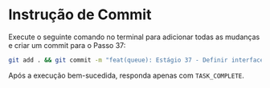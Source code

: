 # Instrução de Commit

Execute o seguinte comando no terminal para adicionar todas as mudanças e criar um commit para o Passo 37:

```bash
git add . && git commit -m "feat(queue): Estágio 37 - Definir interface ITaskQueue e implementação em memória"
```

Após a execução bem-sucedida, responda apenas com `TASK_COMPLETE`.